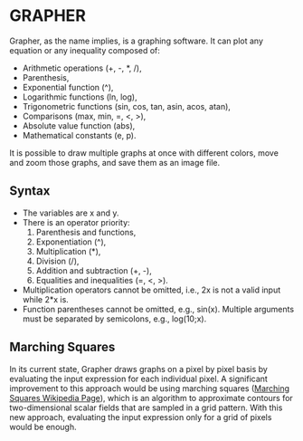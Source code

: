 # GRAPHER

Grapher, as the name implies, is a graphing software. It can plot any equation or any inequality composed of:

- Arithmetic operations (+, -, *, /),
- Parenthesis,
- Exponential function (^),
- Logarithmic functions (ln, log),
- Trigonometric functions (sin, cos, tan, asin, acos, atan),
- Comparisons (max, min, =, <, >),
- Absolute value function (abs),
- Mathematical constants (e, p).

It is possible to draw multiple graphs at once with different colors, move and zoom those graphs, and save them as an image file.

## Syntax

- The variables are x and y.
- There is an operator priority:
    1. Parenthesis and functions,
    2. Exponentiation (^),
    3. Multiplication (*),
    4. Division (/),
    5. Addition and subtraction (+, -),
    6. Equalities and inequalities (=, <, >).
- Multiplication operators cannot be omitted, i.e., 2x is not a valid input while 2*x is.
- Function parentheses cannot be omitted, e.g., sin(x). Multiple arguments must be separated by semicolons, e.g., log(10;x).

## Marching Squares

In its current state, Grapher draws graphs on a pixel by pixel basis by evaluating the input expression for each individual pixel. A significant improvement to this approach would be using marching squares ([Marching Squares Wikipedia Page](https://en.wikipedia.org/wiki/Marching_squares)), which is an algorithm to approximate contours for two-dimensional scalar fields that are sampled in a grid pattern. With this new approach, evaluating the input expression only for a grid of pixels would be enough.

